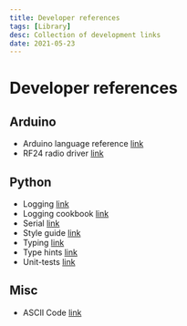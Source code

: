 ```yaml
---
title: Developer references
tags: [Library]
desc: Collection of development links
date: 2021-05-23
---
```


# Developer references

## Arduino

- Arduino language reference [link](https://www.arduino.cc/reference/en/)
- RF24 radio driver [link](https://nrf24.github.io/RF24/index.html)

## Python

- Logging [link](https://docs.python.org/3/library/logging.html)
- Logging cookbook [link](https://docs.python.org/3/howto/logging-cookbook.html)
- Serial [link](https://pythonhosted.org/pyserial/pyserial_api.html)
- Style guide [link](https://google.github.io/styleguide/pyguide.html)
- Typing [link](https://docs.python.org/3/library/typing.html)
- Type hints [link](https://www.python.org/dev/peps/pep-0484/)
- Unit-tests [link](https://docs.python.org/3/library/unittest.html)

## Misc
- ASCII Code [link](https://www.ascii-code.com/)

